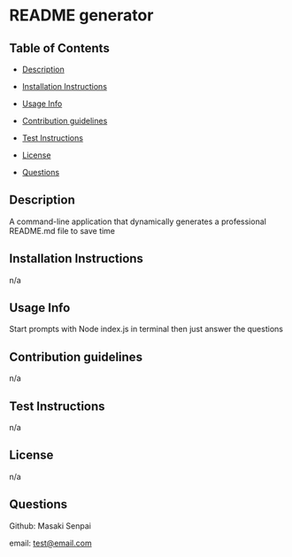 # README generator 
## Table of Contents

- [Description](#description)

- [Installation Instructions](#installation-instructions)

- [Usage Info](#usage-info)

- [Contribution guidelines](#contribution-guidelines)

- [Test Instructions](#test-instructions)

- [License](#license)

- [Questions](#questions)

## Description
A command-line application that dynamically generates a professional README.md file to save time

## Installation Instructions
n/a

## Usage Info
Start prompts with Node index.js in terminal then just answer the questions

## Contribution guidelines
n/a

## Test Instructions
n/a

## License
n/a

## Questions
Github: Masaki Senpai

email: test@email.com